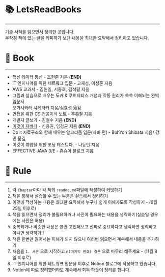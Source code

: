 # 📚 LetsReadBooks

---

기술 서적을 읽으면서 정리한 곳입니다.  
무작정 책에 있는 글을 카피하기 보단 내용을 최대한 요약해서 정리하고 있습니다.

# 📗 Book

---

- 핵심 데이터 통신 - 조현준 지음 **(END)**
- IT 엔지니어를 위한 네트워크 입문 - 고재성, 이성훈 지음
- AWS 교과서 - 김원일, 서종호, 김석필 지음
- 그림과 실습으로 배우는 도커 & 쿠버네티스 개념과 작동 원리가 쏙쏙 이해되는 완벽 입문서  
오가사와라 시게타카 지음/심효섭 옮김
- 면접을 위한 CS 전공지식 노트 - 주홍철 지음
- 개발자 글쓰기 - 김철수 지음 **(END)**
- <a href="https://github.com/ohyuchan123/This-is-Java#this-is-java">이것이 자바다</a> - 신용권, 임경균 지음 **(END)**
- Do it 자료구조와 함께 배우는 알고리즘 입문(자바 편) - BohYoh Shibata 지음/ 강민 옮김
- 이것이 취업을 위한 코딩 테스트다. - 나동빈 지음
- EFFECTIVE JAVA 3/E - 쥬슈아 블로크 지음

# 📝 Rule

---

1. 각 `Chapter`마다 각 책의 `readme.md`파일에 작성하여 커밋하기
2. 책을 통해서 실습할 수 있는 부분은 실습해서 정리하기
3. 이것에 작성하는 내용은 최대한 요약해서 누구나 쉽게 이해가도록 작성하기 - (6월 25일 이후로)
4. 책을 읽으면서 정리가 불필요하거나 사진이 필요하는 내용을 생략하기(실습일 경우에는 사진은 허용)
5. 중복되거나 비슷한 내용은 한번 고민해보고 진짜로 중요하다고 생각하면 정리하고 아니면 생략하기!!
6. 책은 한번만 읽어서는 이해가 되지 않으니 여러번 읽으면서 계속해서 내용을 추가하기
7. 처음을 `1. 서론` 으로 시작하고 `n(마지막 번호) 결론` 으로 마무리 해주세요 - (11월 9일 이후로)
8. IT 엔지니어를 위한 네트워크 입문을 이후로 Notion 블로그에 작성하고 있습니다.
9. Notion에 따로 정리했더라도 계속해서 회독 하듯이 정리를 합니다.
